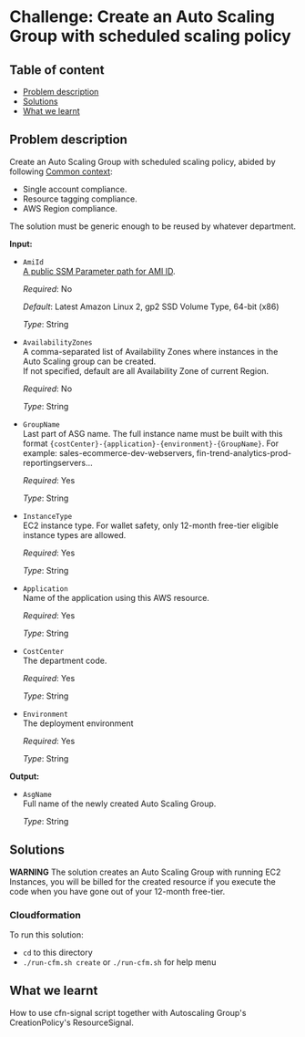 # Challenge: Create an Auto Scaling Group with scheduled scaling policy

## Table of content
* [Problem description](#problem-description)
* [Solutions](#solutions)
* [What we learnt](#what-we-learnt)

## Problem description

Create an Auto Scaling Group with scheduled scaling policy, abided by following [Common context](/README.md#common-context):
  * Single account compliance.
  * Resource tagging compliance.
  * AWS Region compliance.

The solution must be generic enough to be reused by whatever department.

**Input:**
  * `AmiId`<br>
    [A public SSM Parameter path for AMI ID](https://docs.aws.amazon.com/systems-manager/latest/userguide/parameter-store-public-parameters-ami.html).

    *Required*: No

    *Default*: Latest Amazon Linux 2, gp2 SSD Volume Type, 64-bit (x86)

    *Type*: String

  * `AvailabilityZones`<br>
    A comma-separated list of Availability Zones where instances in the Auto Scaling group can be created.<br>
    If not specified, default are all Availability Zone of current Region.

    *Required*: No

    *Type*: String

  * `GroupName`<br>
    Last part of ASG name. The full instance name must be built with this format
    `{costCenter}-{application}-{environment}-{GroupName}`. For example: sales-ecommerce-dev-webservers, fin-trend-analytics-prod-reportingservers...

    *Required*: Yes

    *Type*: String

  * `InstanceType`<br>
    EC2 instance type. For wallet safety, only 12-month free-tier eligible instance types are allowed.

    *Required*: Yes

    *Type*: String

  * `Application`<br>
    Name of the application using this AWS resource.

    *Required*: Yes

    *Type*: String

  * `CostCenter`<br>
    The department code.

    *Required*: Yes

    *Type*: String

  * `Environment`<br>
    The deployment environment

    *Required*: Yes

    *Type*: String

**Output:**
  * `AsgName`<br>
    Full name of the newly created Auto Scaling Group.

    *Type*: String
## Solutions

**WARNING** The solution creates an Auto Scaling Group with running EC2 Instances, you will be billed for the created resource if you execute the code
when you have gone out of your 12-month free-tier.

### **Cloudformation**

To run this solution:
  - `cd` to this directory
  - `./run-cfm.sh create` or `./run-cfm.sh` for help menu

## What we learnt

How to use cfn-signal script together with Autoscaling Group's CreationPolicy's ResourceSignal.

